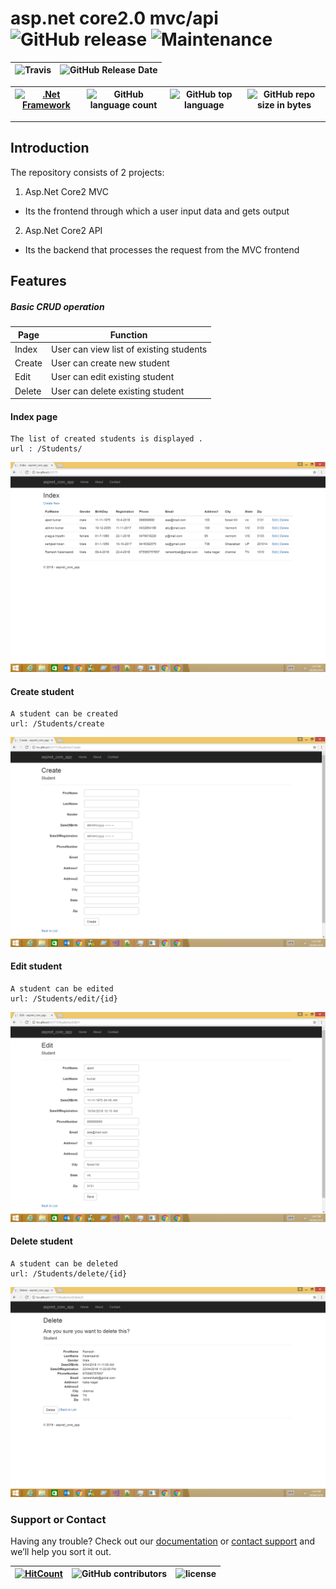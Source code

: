 # asp.net core2.0 mvc/api ![GitHub release](https://img.shields.io/github/release/ajeetx/asp_net_core2.svg?style=for-the-badge) ![Maintenance](https://img.shields.io/maintenance/yes/2018.svg?style=for-the-badge)


![Travis](https://img.shields.io/travis/AJEETX/asp_net_core2.svg) |![GitHub Release Date](https://img.shields.io/github/release-date/ajeetx/asp_net_core2.svg)|
| --- | --- |

[![.Net Framework](https://img.shields.io/badge/DotNet-2.0-blue.svg?style=plastic)](https://www.microsoft.com/en-au/download/details.aspx?id=1639) | ![GitHub language count](https://img.shields.io/github/languages/count/ajeetx/asp_net_core2.svg)| ![GitHub top language](https://img.shields.io/github/languages/top/ajeetx/asp_net_core2.svg) |![GitHub repo size in bytes](https://img.shields.io/github/repo-size/ajeetx/asp_net_core2.svg) 
| ---          | ---        | ---       | ---       | 



---------------------------------------

## Introduction 

The repository consists of 2 projects:
1) Asp.Net Core2 MVC 
- Its the frontend through which a user input data and gets output
2) Asp.Net Core2 API 
- Its the backend that processes the request from the MVC frontend

## Features

##### Basic CRUD operation

| Page | Function |
| --- | --- |
| Index | User can view list of existing students |
| Create |  User can create new student |
| Edit | User can edit existing student |
| Delete | User can delete existing student |

#### Index page
```
The list of created students is displayed .
url : /Students/ 
```
![display students](Screenshot/index.png)

#### Create student
```
A student can be created
url: /Students/create

```
![create student](Screenshot/create.png)

#### Edit student
```
A student can be edited
url: /Students/edit/{id}

```
![edit student](Screenshot/edit.png)

#### Delete student
```
A student can be deleted
url: /Students/delete/{id}

```
![delete student](Screenshot/delete.png)
### Support or Contact

Having any trouble? Check out our [documentation](https://github.com/AJEETX/asp_net_core2/blob/master/README.md) or [contact support](mailto:ajeetkumar@email.com) and we’ll help you sort it out.


[![HitCount](http://hits.dwyl.io/ajeetx/asp_net_core2/projects/1.svg)](http://hits.dwyl.io/ajeetx/asp_net_core2/projects/1) | ![GitHub contributors](https://img.shields.io/github/contributors/ajeetx/asp_net_core2.svg?style=plastic)|![license](https://img.shields.io/github/license/ajeetx/asp_net_core2.svg?style=plastic)|
 | --- | --- | ---|
